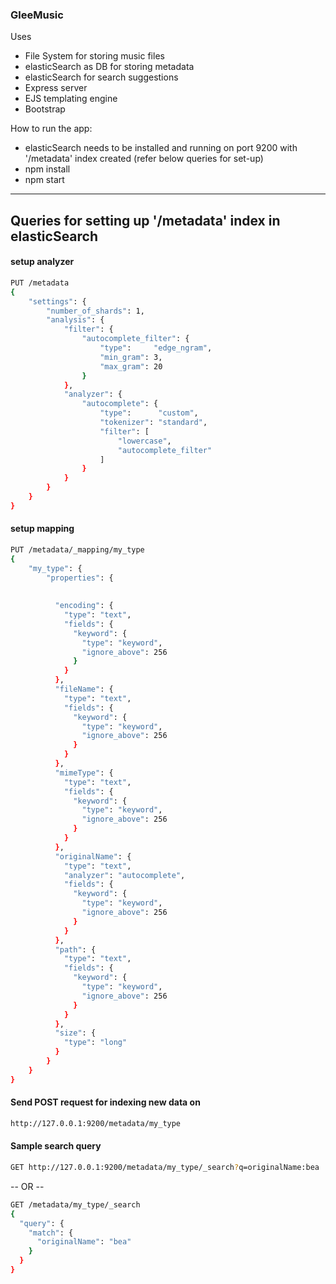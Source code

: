 ### GleeMusic
Uses
* File System for storing music files
* elasticSearch as DB for storing metadata
* elasticSearch for search suggestions
* Express server
* EJS templating engine
* Bootstrap

How to run the app:
* elasticSearch needs to be installed and running on port 9200 with '/metadata' index created (refer below queries for set-up)
* npm install
* npm start

---
## Queries for setting up '/metadata' index in elasticSearch
#### setup analyzer
```sh
PUT /metadata
{
    "settings": {
        "number_of_shards": 1, 
        "analysis": {
            "filter": {
                "autocomplete_filter": {
                    "type":     "edge_ngram",
                    "min_gram": 3,
                    "max_gram": 20
                }
            },
            "analyzer": {
                "autocomplete": {
                    "type":      "custom",
                    "tokenizer": "standard",
                    "filter": [
                        "lowercase",
                        "autocomplete_filter" 
                    ]
                }
            }
        }
    }
}
```
#### setup mapping
```sh
PUT /metadata/_mapping/my_type
{
    "my_type": {
        "properties": {
          
          
          "encoding": {
            "type": "text",
            "fields": {
              "keyword": {
                "type": "keyword",
                "ignore_above": 256
              }
            }
          },
          "fileName": {
            "type": "text",
            "fields": {
              "keyword": {
                "type": "keyword",
                "ignore_above": 256
              }
            }
          },
          "mimeType": {
            "type": "text",
            "fields": {
              "keyword": {
                "type": "keyword",
                "ignore_above": 256
              }
            }
          },
          "originalName": {
            "type": "text",
            "analyzer": "autocomplete",
            "fields": {
              "keyword": {
                "type": "keyword",
                "ignore_above": 256
              }
            }
          },
          "path": {
            "type": "text",
            "fields": {
              "keyword": {
                "type": "keyword",
                "ignore_above": 256
              }
            }
          },
          "size": {
            "type": "long"
          }
        }
    }
}
```
#### Send POST request for indexing new data on 
```sh
http://127.0.0.1:9200/metadata/my_type
```
#### Sample search query
```sh
GET http://127.0.0.1:9200/metadata/my_type/_search?q=originalName:bea
```
-- OR --
```sh
GET /metadata/my_type/_search
{
  "query": {
    "match": {
      "originalName": "bea" 
    }
  }
}
```